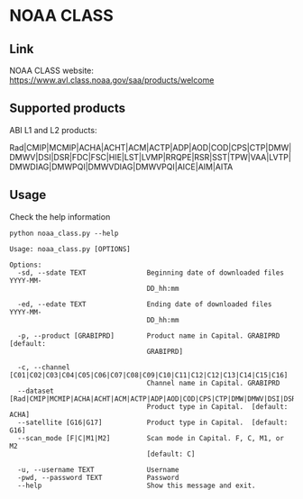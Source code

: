 # NOAA CLASS

## Link

NOAA CLASS website: https://www.avl.class.noaa.gov/saa/products/welcome

## Supported products

ABI L1 and L2 products:

Rad|CMIP|MCMIP|ACHA|ACHT|ACM|ACTP|ADP|AOD|COD|CPS|CTP|DMW|DMWV|DSI|DSR|FDC|FSC|HIE|LST|LVMP|RRQPE|RSR|SST|TPW|VAA|LVTP|DMWDIAG|DMWPQI|DMWVDIAG|DMWVPQI|AICE|AIM|AITA

## Usage

Check the help information

```
python noaa_class.py --help
```

```
Usage: noaa_class.py [OPTIONS]

Options:
  -sd, --sdate TEXT               Beginning date of downloaded files YYYY-MM-
                                  DD_hh:mm

  -ed, --edate TEXT               Ending date of downloaded files YYYY-MM-
                                  DD_hh:mm

  -p, --product [GRABIPRD]        Product name in Capital. GRABIPRD  [default:
                                  GRABIPRD]

  -c, --channel [C01|C02|C03|C04|C05|C06|C07|C08|C09|C10|C11|C12|C12|C13|C14|C15|C16]
                                  Channel name in Capital. GRABIPRD
  --dataset [Rad|CMIP|MCMIP|ACHA|ACHT|ACM|ACTP|ADP|AOD|COD|CPS|CTP|DMW|DMWV|DSI|DSR|FDC|FSC|HIE|LST|LVMP|RRQPE|RSR|SST|TPW|VAA|LVTP|DMWDIAG|DMWPQI|DMWVDIAG|DMWVPQI|AICE|AIM|AITA]
                                  Product type in Capital.  [default: ACHA]
  --satellite [G16|G17]           Product type in Capital.  [default: G16]
  --scan_mode [F|C|M1|M2]         Scan mode in Capital. F, C, M1, or M2
                                  [default: C]

  -u, --username TEXT             Username
  -pwd, --password TEXT           Password
  --help                          Show this message and exit.
```



